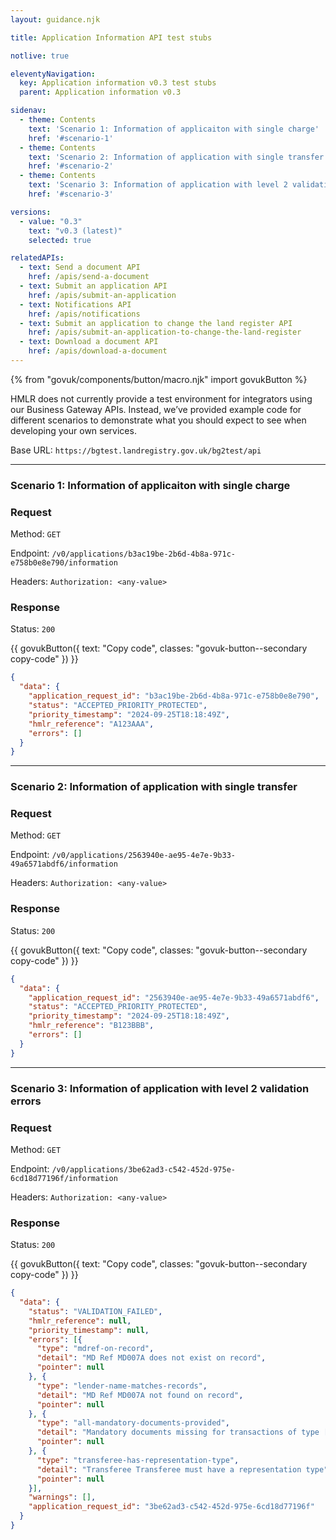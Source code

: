 ```yaml
---
layout: guidance.njk

title: Application Information API test stubs

notlive: true

eleventyNavigation:
  key: Application information v0.3 test stubs
  parent: Application information v0.3

sidenav:
  - theme: Contents
    text: 'Scenario 1: Information of applicaiton with single charge'
    href: '#scenario-1'
  - theme: Contents
    text: 'Scenario 2: Information of application with single transfer'
    href: '#scenario-2'
  - theme: Contents
    text: 'Scenario 3: Information of application with level 2 validation errors'
    href: '#scenario-3'

versions:
  - value: "0.3"
    text: "v0.3 (latest)"
    selected: true

relatedAPIs:
  - text: Send a document API
    href: /apis/send-a-document
  - text: Submit an application API
    href: /apis/submit-an-application
  - text: Notifications API
    href: /apis/notifications
  - text: Submit an application to change the land register API
    href: /apis/submit-an-application-to-change-the-land-register
  - text: Download a document API
    href: /apis/download-a-document 
---
```

{% from "govuk/components/button/macro.njk" import govukButton %}


<p class="govuk-body">HMLR does not currently provide a test environment for integrators using our Business Gateway
  APIs. Instead, we’ve provided example code for different scenarios to demonstrate what you should expect to see
  when developing your own services.</p>
<p class="govuk-body">Base URL: <code class="app-code app-code--inline">https://bgtest.landregistry.gov.uk/bg2test/api</code></p>

<hr class="govuk-section-break govuk-section-break--l govuk-section-break--visible">

<section>
<h3 id="scenario-1" class="govuk-heading-m">Scenario 1: Information of applicaiton with single charge</h2>

<h3 class="govuk-heading-s">Request</h3>
<p class="govuk-body">Method: <code class="app-code app-code--inline">GET</code></p>
<p class="govuk-body">Endpoint: <code class="app-code app-code--inline">/v0/applications/b3ac19be-2b6d-4b8a-971c-e758b0e8e790/information</code></p>
<p class="govuk-body">Headers: <code class="app-code app-code--inline">Authorization: &ltany-value&gt</code></p>

<h3 class="govuk-heading-s">Response</h3>
<p class="govuk-body">Status: <code class="app-code app-code--inline">200</code></p>

<div class="code-wrapper">
{{ govukButton({ text: "Copy code", classes: "govuk-button--secondary copy-code" }) }}

```json
{
  "data": {
    "application_request_id": "b3ac19be-2b6d-4b8a-971c-e758b0e8e790",
    "status": "ACCEPTED_PRIORITY_PROTECTED",
    "priority_timestamp": "2024-09-25T18:18:49Z",
    "hmlr_reference": "A123AAA",
    "errors": []
  }
}
```
</div>
</section>

<hr class="govuk-section-break govuk-section-break--l govuk-section-break--visible">

<section>
<h3 id="scenario-2" class="govuk-heading-m">Scenario 2: Information of application with single transfer</h2>

<h3 class="govuk-heading-s">Request</h3>
<p class="govuk-body">Method: <code class="app-code app-code--inline">GET</code></p>
<p class="govuk-body">Endpoint: <code class="app-code app-code--inline">/v0/applications/2563940e-ae95-4e7e-9b33-49a6571abdf6/information</code></p>
<p class="govuk-body">Headers: <code class="app-code app-code--inline">Authorization: &ltany-value&gt</code></p>

<h3 class="govuk-heading-s">Response</h3>
<p class="govuk-body">Status: <code class="app-code app-code--inline">200</code></p>

<div class="code-wrapper">
{{ govukButton({ text: "Copy code", classes: "govuk-button--secondary copy-code" }) }}

```json
{
  "data": {
    "application_request_id": "2563940e-ae95-4e7e-9b33-49a6571abdf6",
    "status": "ACCEPTED_PRIORITY_PROTECTED",
    "priority_timestamp": "2024-09-25T18:18:49Z",
    "hmlr_reference": "B123BBB",
    "errors": []
  }
}
```
</div>
</section>

<hr class="govuk-section-break govuk-section-break--l govuk-section-break--visible">

<section>
<h3 id="scenario-3" class="govuk-heading-m">Scenario 3: Information of application with level 2 validation errors</h2>

<h3 class="govuk-heading-s">Request</h3>
<p class="govuk-body">Method: <code class="app-code app-code--inline">GET</code></p>
<p class="govuk-body">Endpoint: <code class="app-code app-code--inline">/v0/applications/3be62ad3-c542-452d-975e-6cd18d77196f/information</code></p>
<p class="govuk-body">Headers: <code class="app-code app-code--inline">Authorization: &ltany-value&gt</code></p>

<h3 class="govuk-heading-s">Response</h3>
<p class="govuk-body">Status: <code class="app-code app-code--inline">200</code></p>

<div class="code-wrapper">
{{ govukButton({ text: "Copy code", classes: "govuk-button--secondary copy-code" }) }}

```json
{
  "data": {
    "status": "VALIDATION_FAILED",
    "hmlr_reference": null,
    "priority_timestamp": null,
    "errors": [{
      "type": "mdref-on-record",
      "detail": "MD Ref MD007A does not exist on record",
      "pointer": null
    }, {
      "type": "lender-name-matches-records",
      "detail": "MD Ref MD007A not found on record",
      "pointer": null
    }, {
      "type": "all-mandatory-documents-provided",
      "detail": "Mandatory documents missing for transactions of type [T]",
      "pointer": null
    }, {
      "type": "transferee-has-representation-type",
      "detail": "Transferee Transferee must have a representation type",
      "pointer": null
    }],
    "warnings": [],
    "application_request_id": "3be62ad3-c542-452d-975e-6cd18d77196f"
  }
}
```
</div>
</section>
